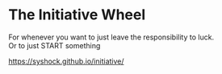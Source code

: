# The Initiative Wheel

For whenever you want to just leave the responsibility to luck.<br>
Or to just START something

https://syshock.github.io/initiative/